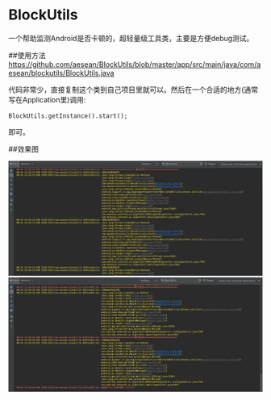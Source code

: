 # BlockUtils
一个帮助监测Android是否卡顿的，超轻量级工具类，主要是方便debug测试。

##使用方法
https://github.com/aesean/BlockUtils/blob/master/app/src/main/java/com/aesean/blockutils/BlockUtils.java

代码非常少，直接复制这个类到自己项目里就可以。然后在一个合适的地方(通常写在Application里)调用:
<pre><code>BlockUtils.getInstance().start();</code></pre>
即可。

##效果图

<img src="https://github.com/aesean/BlockUtils/blob/master/logcat_0.png" alt="GitHub" title="LogCat效果图0"/>
<img src="https://github.com/aesean/BlockUtils/blob/master/logcat_1.png" alt="GitHub" title="LogCat效果图1"/>
